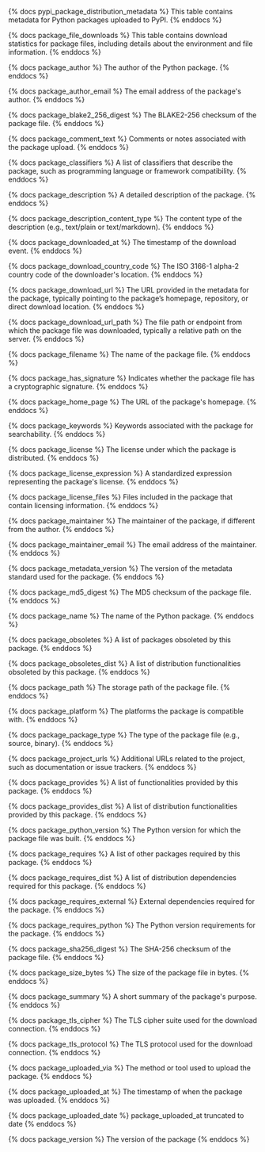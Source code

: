 <!-- tables -->
{% docs pypi_package_distribution_metadata %}
This table contains metadata for Python packages uploaded to PyPI.
{% enddocs %}

{% docs package_file_downloads %}
This table contains download statistics for package files, including details about the environment and file information.
{% enddocs %}

<!-- columns -->
{% docs package_author %}
The author of the Python package.
{% enddocs %}

{% docs package_author_email %}
The email address of the package's author.
{% enddocs %}

{% docs package_blake2_256_digest %}
The BLAKE2-256 checksum of the package file.
{% enddocs %}

{% docs package_comment_text %}
Comments or notes associated with the package upload.
{% enddocs %}

{% docs package_classifiers %}
A list of classifiers that describe the package, such as programming language or framework compatibility.
{% enddocs %}

{% docs package_description %}
A detailed description of the package.
{% enddocs %}

{% docs package_description_content_type %}
The content type of the description (e.g., text/plain or text/markdown).
{% enddocs %}

{% docs package_downloaded_at %}
The timestamp of the download event.
{% enddocs %}

{% docs package_download_country_code %}
The ISO 3166-1 alpha-2 country code of the downloader's location.
{% enddocs %}

{% docs package_download_url %}
The URL provided in the metadata for the package, typically pointing to the package’s homepage, repository, or direct download location.
{% enddocs %}

{% docs package_download_url_path %}
The file path or endpoint from which the package file was downloaded, typically a relative path on the server.
{% enddocs %}

{% docs package_filename %}
The name of the package file.
{% enddocs %}

{% docs package_has_signature %}
Indicates whether the package file has a cryptographic signature.
{% enddocs %}

{% docs package_home_page %}
The URL of the package's homepage.
{% enddocs %}

{% docs package_keywords %}
Keywords associated with the package for searchability.
{% enddocs %}

{% docs package_license %}
The license under which the package is distributed.
{% enddocs %}

{% docs package_license_expression %}
A standardized expression representing the package's license.
{% enddocs %}

{% docs package_license_files %}
Files included in the package that contain licensing information.
{% enddocs %}

{% docs package_maintainer %}
The maintainer of the package, if different from the author.
{% enddocs %}

{% docs package_maintainer_email %}
The email address of the maintainer.
{% enddocs %}

{% docs package_metadata_version %}
The version of the metadata standard used for the package.
{% enddocs %}

{% docs package_md5_digest %}
The MD5 checksum of the package file.
{% enddocs %}

{% docs package_name %}
The name of the Python package.
{% enddocs %}

{% docs package_obsoletes %}
A list of packages obsoleted by this package.
{% enddocs %}

{% docs package_obsoletes_dist %}
A list of distribution functionalities obsoleted by this package.
{% enddocs %}

{% docs package_path %}
The storage path of the package file.
{% enddocs %}

{% docs package_platform %}
The platforms the package is compatible with.
{% enddocs %}

{% docs package_package_type %}
The type of the package file (e.g., source, binary).
{% enddocs %}

{% docs package_project_urls %}
Additional URLs related to the project, such as documentation or issue trackers.
{% enddocs %}

{% docs package_provides %}
A list of functionalities provided by this package.
{% enddocs %}

{% docs package_provides_dist %}
A list of distribution functionalities provided by this package.
{% enddocs %}

{% docs package_python_version %}
The Python version for which the package file was built.
{% enddocs %}

{% docs package_requires %}
A list of other packages required by this package.
{% enddocs %}

{% docs package_requires_dist %}
A list of distribution dependencies required for this package.
{% enddocs %}

{% docs package_requires_external %}
External dependencies required for the package.
{% enddocs %}

{% docs package_requires_python %}
The Python version requirements for the package.
{% enddocs %}

{% docs package_sha256_digest %}
The SHA-256 checksum of the package file.
{% enddocs %}

{% docs package_size_bytes %}
The size of the package file in bytes.
{% enddocs %}

{% docs package_summary %}
A short summary of the package's purpose.
{% enddocs %}


{% docs package_tls_cipher %}
The TLS cipher suite used for the download connection.
{% enddocs %}

{% docs package_tls_protocol %}
The TLS protocol used for the download connection.
{% enddocs %}

{% docs package_uploaded_via %}
The method or tool used to upload the package.
{% enddocs %}

{% docs package_uploaded_at %}
The timestamp of when the package was uploaded.
{% enddocs %}

{% docs package_uploaded_date %}
package_uploaded_at truncated to date
{% enddocs %}

{% docs package_version %}
The version of the package
{% enddocs %}
